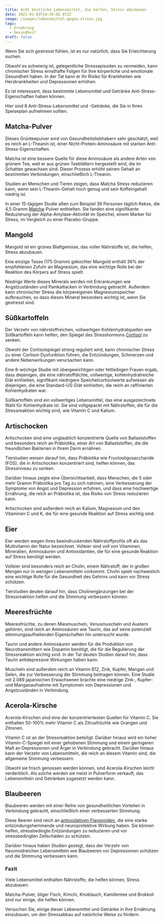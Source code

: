 ```yaml
---
title: Acht köstliche Lebensmittel, die helfen, Stress abzubauen
date: 2021-01-03T14:34:02.872Z
image: /images/lebensmittel-gegen-stress.jpg
tags:
  - Ernährung
  - Gesundheit
draft: false
---
```

Wenn Sie sich gestresst fühlen, ist es nur natürlich, dass Sie Erleichterung suchen.

Obwohl es schwierig ist, gelegentliche Stressepisoden zu vermeiden, kann chronischer Stress ernsthafte Folgen für Ihre körperliche und emotionale Gesundheit haben. In der Tat kann er Ihr Risiko für Krankheiten wie Herzkrankheiten und Depressionen erhöhen. 

<!-- excerpt -->

Es ist interessant, dass bestimmte Lebensmittel und Getränke Anti-Stress-Eigenschaften haben können.

Hier sind 8 Anti-Stress-Lebensmittel und -Getränke, die Sie in Ihren Speiseplan aufnehmen sollten.

## Matcha-Pulver

Dieses Grünteepulver wird von Gesundheitsliebhabern sehr geschätzt, weil es reich an L-Theanin ist, einer Nicht-Protein-Aminosäure mit starken Anti-Stress-Eigenschaften.

Matcha ist eine bessere Quelle für diese Aminosäure als andere Arten von grünem Tee, weil er aus grünen Teeblättern hergestellt wird, die im Schatten gewachsen sind. Dieser Prozess erhöht seinen Gehalt an bestimmten Verbindungen, einschließlich L-Theanin.

Studien an Menschen und Tieren zeigen, dass Matcha Stress reduzieren kann, wenn sein L-Theanin-Gehalt hoch genug und sein Koffeingehalt niedrig ist.

In einer 15-tägigen Studie aßen zum Beispiel 36 Personen täglich Kekse, die 4,5 Gramm [Matcha](https://www.focus.de/gesundheit/ernaehrung/gesundessen/matcha-tee-so-gesund-ist-er-wirklich_id_8487976.html)-Pulver enthielten. Sie fanden eine signifikante Reduzierung der Alpha-Amylase-Aktivität im Speichel, einem Marker für Stress, im Vergleich zu einer Placebo-Gruppe.

## Mangold

Mangold ist ein grünes Blattgemüse, das voller Nährstoffe ist, die helfen, Stress abzubauen.

Eine einzige Tasse (175 Gramm) gekochter Mangold enthält 36% der empfohlenen Zufuhr an Magnesium, das eine wichtige Rolle bei der Reaktion des Körpers auf Stress spielt.

Niedrige Werte dieses Minerals werden mit Erkrankungen wie Angstzuständen und Panikattacken in Verbindung gebracht. Außerdem kann chronischer Stress die körpereigenen Magnesiumspeicher aufbrauchen, so dass dieses Mineral besonders wichtig ist, wenn Sie gestresst sind.

## Süßkartoffeln

Der Verzehr von nährstoffreichen, vollwertigen Kohlenhydratquellen wie Süßkartoffeln kann helfen, den Spiegel des Stresshormons [Cortisol](https://de.wikipedia.org/wiki/Cortisol) zu senken.

Obwohl der Cortisolspiegel streng reguliert wird, kann chronischer Stress zu einer Cortisol-Dysfunktion führen, die Entzündungen, Schmerzen und andere Nebenwirkungen verursachen kann.

Eine 8-wöchige Studie mit übergewichtigen oder fettleibigen Frauen ergab, dass diejenigen, die eine nährstoffdichte, vollwertige, kohlenhydratreiche Diät einhielten, signifikant niedrigere Speichelcortisolwerte aufwiesen als diejenigen, die eine Standard-US-Diät einhielten, die reich an raffinierten Kohlenhydraten war.

Süßkartoffeln sind ein vollwertiges Lebensmittel, das eine ausgezeichnete Wahl für Kohlenhydrate ist. Sie sind vollgepackt mit Nährstoffen, die für die Stressreaktion wichtig sind, wie Vitamin C und Kalium.

## Artischocken

Artischocken sind eine unglaublich konzentrierte Quelle von Ballaststoffen und besonders reich an Präbiotika, einer Art von Ballaststoffen, die die freundlichen Bakterien in Ihrem Darm ernähren.

Tierstudien weisen darauf hin, dass Präbiotika wie Fructooligosaccharide (FOS), die in Artischocken konzentriert sind, helfen können, das Stressniveau zu senken.

Darüber hinaus zeigte eine Übersichtsarbeit, dass Menschen, die 5 oder mehr Gramm Präbiotika pro Tag zu sich nahmen, eine Verbesserung der Symptome von Angst und Depression erfuhren, und dass eine hochwertige Ernährung, die reich an Präbiotika ist, das Risiko von Stress reduzieren kann.

Artischocken sind außerdem reich an Kalium, Magnesium und den Vitaminen C und K, die für eine gesunde Reaktion auf Stress wichtig sind.

## Eier

Eier werden wegen ihres beeindruckenden Nährstoffprofils oft als das Multivitamin der Natur bezeichnet. Volleier sind voll von Vitaminen, Mineralien, Aminosäuren und Antioxidantien, die für eine gesunde Reaktion auf Stress benötigt werden.

Volleier sind besonders reich an Cholin, einem Nährstoff, der in großen Mengen nur in wenigen Lebensmitteln vorkommt. Cholin spielt nachweislich eine wichtige Rolle für die Gesundheit des Gehirns und kann vor Stress schützen.

Tierstudien deuten darauf hin, dass Cholinergänzungen bei der Stressreaktion helfen und die Stimmung verbessern können.

## Meeresfrüchte

Meeresfrüchte, zu denen Miesmuscheln, Venusmuscheln und Austern gehören, sind reich an Aminosäuren wie Taurin, das auf seine potenziell stimmungsaufhellenden Eigenschaften hin untersucht wurde.

Taurin und andere Aminosäuren werden für die Produktion von Neurotransmittern wie Dopamin benötigt, die für die Regulierung der Stressreaktion wichtig sind. In der Tat deuten Studien darauf hin, dass Taurin antidepressive Wirkungen haben kann.

Muscheln sind außerdem reich an Vitamin B12, Zink, Kupfer, Mangan und Selen, die zur Verbesserung der Stimmung beitragen können. Eine Studie mit 2.089 japanischen Erwachsenen brachte eine niedrige Zink-, Kupfer- und Manganaufnahme mit Symptomen von Depressionen und Angstzuständen in Verbindung.

## Acerola-Kirsche

Acerola-Kirschen sind eine der konzentriertesten Quellen für Vitamin C. Sie enthalten 50-100% mehr Vitamin C als Zitrusfrüchte wie Orangen und Zitronen.

Vitamin C ist an der Stressreaktion beteiligt. Darüber hinaus wird ein hoher Vitamin-C-Spiegel mit einer gehobenen Stimmung und einem geringeren Maß an Depressionen und Ärger in Verbindung gebracht. Darüber hinaus kann der Verzehr von Lebensmitteln, die reich an diesem Vitamin sind, die allgemeine Stimmung verbessern.

Obwohl sie frisch genossen werden können, sind Acerola-Kirschen leicht verderblich. Als solche werden sie meist in Pulverform verkauft, das Lebensmitteln und Getränken zugesetzt werden kann.

## Blaubeeren

Blaubeeren werden mit einer Reihe von gesundheitlichen Vorteilen in Verbindung gebracht, einschließlich einer verbesserten Stimmung.

Diese Beeren sind reich an [antioxidativen Flavonoiden](https://www.karger.com/Article/Abstract/210163), die eine starke entzündungshemmende und neuroprotektive Wirkung haben. Sie können helfen, stressbedingte Entzündungen zu reduzieren und vor stressbedingten Zellschäden zu schützen.

Darüber hinaus haben Studien gezeigt, dass der Verzehr von flavonoidreichen Lebensmitteln wie Blaubeeren vor Depressionen schützen und die Stimmung verbessern kann.

### Fazit

Viele Lebensmittel enthalten Nährstoffe, die helfen können, Stress abzubauen.

Matcha-Pulver, öliger Fisch, Kimchi, Knoblauch, Kamillentee und Brokkoli sind nur einige, die helfen können.

Versuchen Sie, einige dieser Lebensmittel und Getränke in Ihre Ernährung einzubauen, um den Stressabbau auf natürliche Weise zu fördern.
